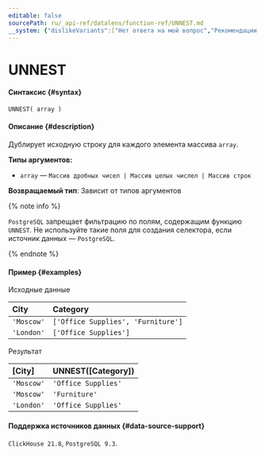 ```yaml
---
editable: false
sourcePath: ru/_api-ref/datalens/function-ref/UNNEST.md
__system: {"dislikeVariants":["Нет ответа на мой вопрос","Рекомендации не помогли","Содержание не соответствует заголовку","Другое"]}
---
```


# UNNEST



#### Синтаксис {#syntax}


```
UNNEST( array )
```

#### Описание {#description}
Дублирует исходную строку для каждого элемента массива `array`.

**Типы аргументов:**
- `array` — `Массив дробных чисел | Массив целых числел | Массив строк`


**Возвращаемый тип**: Зависит от типов аргументов

{% note info %}

`PostgreSQL` запрещает фильтрацию по полям, содержащим функцию `UNNEST`. Не используйте такие поля для создания селектора, если источник данных — `PostgreSQL`.

{% endnote %}


#### Пример {#examples}




Исходные данные

| **City**   | **Category**                       |
|:-----------|:-----------------------------------|
| `'Moscow'` | `['Office Supplies', 'Furniture']` |
| `'London'` | `['Office Supplies']`              |

Результат

| **[City]**   | **UNNEST([Category])**   |
|:-------------|:-------------------------|
| `'Moscow'`   | `'Office Supplies'`      |
| `'Moscow'`   | `'Furniture'`            |
| `'London'`   | `'Office Supplies'`      |




#### Поддержка источников данных {#data-source-support}

`ClickHouse 21.8`, `PostgreSQL 9.3`.
